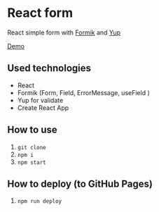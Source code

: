 <h1>React form</h1>
<p>React simple form with <a href="https://formik.org/">Formik</a> and <a href="https://github.com/jquense/yup">Yup</a></p>
<p><a href="https://systemshock89.github.io/react-formik-example/">Demo</a></p>

<h2>Used technologies</h2>
<ul>
    <li>React</li>
    <li>Formik (Form, Field, ErrorMessage, useField )</li>
    <li>Yup for validate</li>
    <li>Create React App</li>
</ul>

<h2>How to use</h2>
<ol>
    <li><code>git clone</code></li>
    <li><code>npm i</code></li>
    <li><code>npm start</code></li>
</ol>

<h2>How to deploy (to GitHub Pages)</h2>
<ol>
    <li><code>npm run deploy</code></li>
</ol>